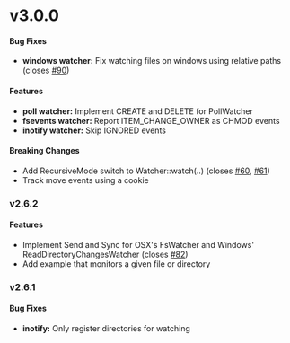 # v3.0.0


#### Bug Fixes

* **windows watcher:** Fix watching files on windows using relative paths (closes [#90](https://github.com/passcod/rsnotify/issues/90))


#### Features

* **poll watcher:** Implement CREATE and DELETE for PollWatcher
* **fsevents watcher:** Report ITEM_CHANGE_OWNER as CHMOD events
* **inotify watcher:** Skip IGNORED events


#### Breaking Changes

* Add RecursiveMode switch to Watcher::watch(..) (closes [#60](https://github.com/passcod/rsnotify/issues/60), [#61](https://github.com/passcod/rsnotify/issues/61))
* Track move events using a cookie


### v2.6.2


#### Features

* Implement Send and Sync for OSX's FsWatcher and Windows' ReadDirectoryChangesWatcher (closes [#82](https://github.com/passcod/rsnotify/issues/82))
* Add example that monitors a given file or directory


### v2.6.1


#### Bug Fixes

* **inotify:** Only register directories for watching
